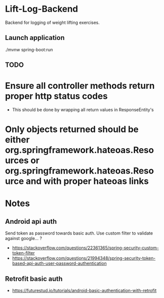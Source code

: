 # Lift-Log-Backend
Backend for logging of weight lifting exercises.

## Launch application
./mvnw spring-boot:run

## TODO
# Ensure all controller methods return proper http status codes
- This should be done by wrapping all return values in ResponseEntity's

# Only objects returned should be either org.springframework.hateoas.Resources or org.springframework.hateoas.Resource and with proper hateoas links

# Notes
## Android api auth
Send token as password towards basic auth. Use custom filter to validate against google... ?
* https://stackoverflow.com/questions/22361365/spring-security-custom-token-filter
* https://stackoverflow.com/questions/21994348/spring-security-token-based-api-auth-user-password-authentication

## Retrofit basic auth
* https://futurestud.io/tutorials/android-basic-authentication-with-retrofit
